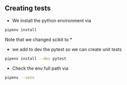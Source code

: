 ## Creating tests

- We install the python environment via
```bash
pipenv install
```

Note that we changed scikit to *
- we add to dev the pytest so we can create unit tests
```bash
pipenv install --dev pytest
```

- Check the env full path via
```bash
pipenv --venv
```


